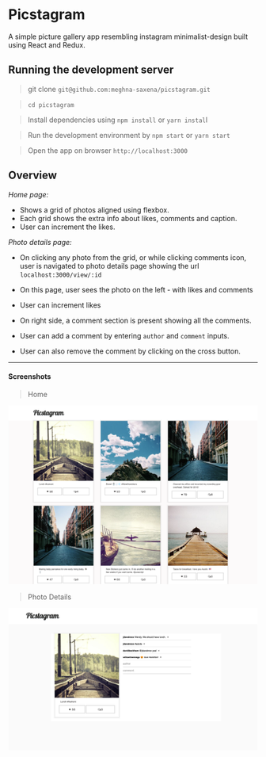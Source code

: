 # Picstagram

A simple picture gallery app resembling instagram minimalist-design built using React and Redux.

## Running the development server

> git clone `git@github.com:meghna-saxena/picstagram.git`

> `cd picstagram`

> Install dependencies using `npm install` or `yarn instal`l

> Run the development environment by `npm start` or `yarn start`

> Open the app on browser `http://localhost:3000`

## Overview

_Home page:_

- Shows a grid of photos aligned using flexbox.
- Each grid shows the extra info about likes, comments and caption.
- User can increment the likes.

_Photo details page:_

- On clicking any photo from the grid, or while clicking comments icon, user is navigated to photo details page showing the url `localhost:3000/view/:id`

- On this page, user sees the photo on the left - with likes and comments
- User can increment likes
- On right side, a comment section is present showing all the comments.
- User can add a comment by entering `author` and `comment` inputs.
- User can also remove the comment by clicking on the cross button.
________________


#### Screenshots

> Home 

![alt tag](images/home.png)

> Photo Details

![alt tag](images/photo-details.png)